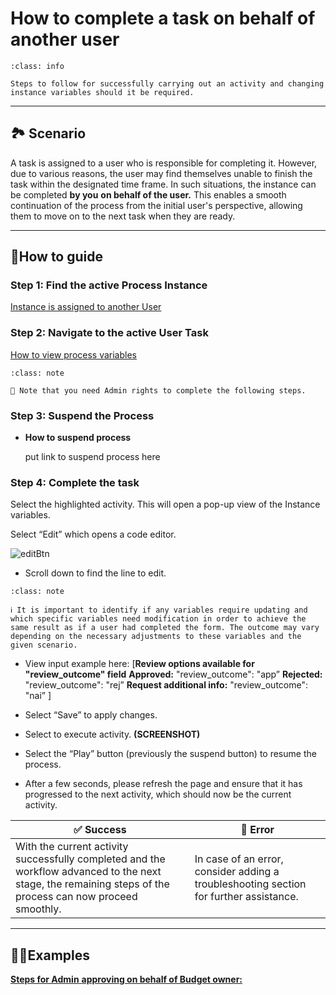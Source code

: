# How to complete a task on behalf of another user


```{admonition} Goal
:class: info

Steps to follow for successfully carrying out an activity and changing instance variables should it be required.
```

---

## 🏞 **Scenario**

A task is assigned to a user who is responsible for completing it. However, due to various reasons, the user may find themselves unable to finish the task within the designated time frame. In such situations, the instance can be completed **by you** **on behalf of the user.** 
This enables a smooth continuation of the process from the initial user's perspective, allowing them to move on to the next task when they are ready.

---

## 📔How to guide

### Step 1: Find the active Process Instance

[Instance is assigned to another  User](https://www.notion.so/Instance-is-assigned-to-another-User-9cb81c5676cc4ff3b60d7eca4a4b997c) 

### Step 2: Navigate to the active User Task

[How to view process variables](https://www.notion.so/How-to-view-process-variables-ef1a9ac598314499a4625698a1c2feed) 

```{admonition} Note
:class: note

👤 Note that you need Admin rights to complete the following steps.
```

### Step 3: Suspend the Process

- **How to suspend process**
  
    put link to suspend process here

### Step 4: Complete the task

Select the highlighted activity. This will open a pop-up view of the Instance variables.

Select “Edit” which opens a code editor.

![editBtn](file:///C:/Upwork/Sartography%20Docs/spiff-arena/docs/_build/html/_images/editBtn.png)


- Scroll down to find the line to edit.

```{admonition} Note
:class: note

ℹ️ It is important to identify if any variables require updating and which specific variables need modification in order to achieve the same result as if a user had completed the form. The outcome may vary depending on the necessary adjustments to these variables and the given scenario.
```

- View input example here: 
[**Review options available for "review_outcome" field**
**Approved:** "review_outcome": "app”
**Rejected:** "review_outcome": "rej”
**Request additional info:** "review_outcome": "nai” ]

- Select “Save” to apply changes.

- Select to execute activity. **(SCREENSHOT)**

- Select the “Play” button (previously the suspend button) to resume the process.

- After a few seconds, please refresh the page and ensure that it has progressed to the next activity, which should now be the current activity.

| ✅ Success | 🚫 Error |
| --- | --- |
| With the current activity successfully completed and the workflow advanced to the next stage, the remaining steps of the process can now proceed smoothly. | In case of an error, consider adding a troubleshooting section for further assistance. |
---

## 👨‍🏫Examples

[**Steps for Admin** **approving on behalf of Budget owner:** ](https://www.notion.so/Steps-for-Admin-approving-on-behalf-of-Budget-owner-64e76b05ca2a43e7ac2075e71734de22)